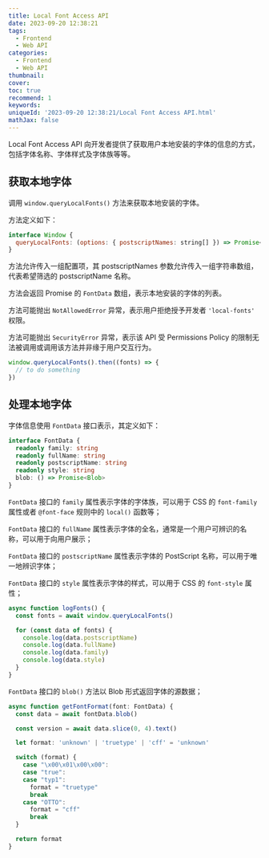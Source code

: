 ```yaml
---
title: Local Font Access API
date: 2023-09-20 12:38:21
tags:
  - Frontend
  - Web API
categories:
  - Frontend
  - Web API
thumbnail:
cover:
toc: true
recommend: 1
keywords:
uniqueId: '2023-09-20 12:38:21/Local Font Access API.html'
mathJax: false
---
```


Local Font Access API 向开发者提供了获取用户本地安装的字体的信息的方式，包括字体名称、字体样式及字体族等等。

## 获取本地字体

调用 `window.queryLocalFonts()` 方法来获取本地安装的字体。

方法定义如下：

```js
interface Window {
  queryLocalFonts: (options: { postscriptNames: string[] }) => Promise<FontData[]>
}
```

方法允许传入一组配置项，其 postscriptNames 参数允许传入一组字符串数组，代表希望筛选的 postscriptName 名称。

方法会返回 Promise 的 `FontData` 数组，表示本地安装的字体的列表。

方法可能抛出 `NotAllowedError` 异常，表示用户拒绝授予开发者 `'local-fonts'` 权限。

方法可能抛出 `SecurityError` 异常，表示该 API 受 Permissions Policy 的限制无法被调用或调用该方法并非缘于用户交互行为。

```js
window.queryLocalFonts().then((fonts) => {
  // to do something
})
```

## 处理本地字体

字体信息使用 `FontData` 接口表示，其定义如下：

```ts
interface FontData {
  readonly family: string
  readonly fullName: string
  readonly postscriptName: string
  readonly style: string
  blob: () => Promise<Blob>
}
```

`FontData` 接口的 `family` 属性表示字体的字体族，可以用于 CSS 的 `font-family` 属性或者 `@font-face` 规则中的 `local()` 函数等；

`FontData` 接口的 `fullName` 属性表示字体的全名，通常是一个用户可辨识的名称，可以用于向用户展示；

`FontData` 接口的 `postscriptName` 属性表示字体的 PostScript 名称，可以用于唯一地辨识字体；

`FontData` 接口的 `style` 属性表示字体的样式，可以用于 CSS 的  `font-style` 属性；

```ts
async function logFonts() {
  const fonts = await window.queryLocalFonts()

  for (const data of fonts) {
    console.log(data.postscriptName)
    console.log(data.fullName)
    console.log(data.family)
    console.log(data.style)
  }
}
```

`FontData` 接口的 `blob()` 方法以 Blob 形式返回字体的源数据；

```ts
async function getFontFormat(font: FontData) {
  const data = await fontData.blob()

  const version = await data.slice(0, 4).text()

  let format: 'unknown' | 'truetype' | 'cff' = 'unknown'

  switch (format) {
    case "\x00\x01\x00\x00":
    case "true":
    case "typ1":
      format = "truetype"
      break
    case "OTTO":
      format = "cff"
      break
  }

  return format
}
```
